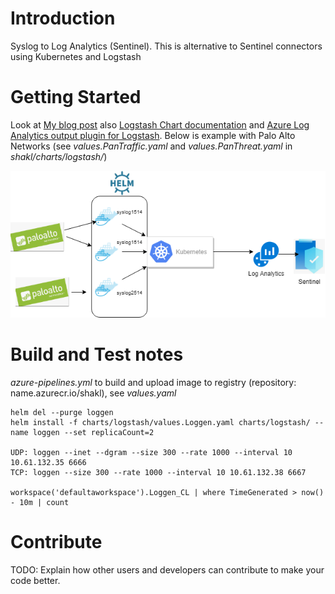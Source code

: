 # Introduction 
Syslog to Log Analytics (Sentinel). This is alternative to Sentinel connectors using Kubernetes and Logstash

# Getting Started

Look at [My blog post](https://medium.com/@IrekRomaniuk/syslog-to-azure-sentinel-ac7a5902c33e)
also [Logstash Chart documentation](https://github.com/helm/charts/tree/master/stable/logstash) and [Azure Log Analytics output plugin for Logstash](https://github.com/yokawasa/logstash-output-azure_loganalytics). 
Below is example with Palo Alto Networks (see _values.PanTraffic.yaml_ and _values.PanThreat.yaml_ in *shakl/charts/logstash/*)

![Diagram](shakl.png)

# Build and Test notes

*azure-pipelines.yml* to build and upload image to registry (repository: name.azurecr.io/shakl), see _values.yaml_

```
helm del --purge loggen
helm install -f charts/logstash/values.Loggen.yaml charts/logstash/ --name loggen --set replicaCount=2

UDP: loggen --inet --dgram --size 300 --rate 1000 --interval 10 10.61.132.35 6666
TCP: loggen --size 300 --rate 1000 --interval 10 10.61.132.38 6667

workspace('defaultaworkspace').Loggen_CL | where TimeGenerated > now() - 10m | count
```

# Contribute
TODO: Explain how other users and developers can contribute to make your code better. 
